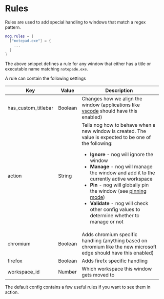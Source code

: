 # Rules

Rules are used to add special handling to windows that match a regex pattern.

```lua
nog.rules = {
  ["notepad.exe"] = {
    ...
  }
}
```

The above snippet defines a rule for any window that either has a title or executable name matching `notepade.exe`.

A rule can contain the following settings

| Key                       | Value   | Description                                                                   |
|---------------------------|---------|-------------------------------------------------------------------------------|
| has_custom_titlebar       | Boolean | Changes how we align the window (applications like [vscode](https://code.visualstudio.com/) should have this enabled) |
| action                    | String  | Tells nog how to behave when a new window is created. The value is expected to be one of the following: <ul> <li>**Ignore** - nog will ignore the window</li> <li>**Manage** - nog will manage the window and add it to the currently active workspace</li> <li>**Pin** - nog will globally pin the window (see [pinning mode](/getting-started/pinning_mode.html))</li> <li>**Validate** - nog will check other config values to determine whether to manage or not </li> </ul>|
| chromium                  | Boolean | Adds chromium specific handling (anything based on chromium like the new microsoft edge should have this enabled) |
| firefox                   | Boolean | Adds firefx specific handling |
| workspace_id              | Number  | Which workspace this window gets moved to |

The default config contains a few useful rules if you want to see them in action.
